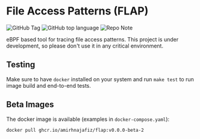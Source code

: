 # File Access Patterns (FLAP)

![GitHub Tag](https://img.shields.io/github/v/tag/amirhnajafiz/file-access-patterns)
![GitHub top language](https://img.shields.io/github/languages/top/amirhnajafiz/file-access-patterns)
![Repo Note](https://img.shields.io/badge/in%20development%20process-CC1100)

eBPF based tool for tracing file access patterns. This project is under development, so please don't use it in any critical environment.

## Testing

Make sure to have `docker` installed on your system and run `make test` to run image build and end-to-end tests.

## Beta Images

The docker image is available (examples in `docker-compose.yaml`):

```
docker pull ghcr.io/amirhnajafiz/flap:v0.0.0-beta-2
```
